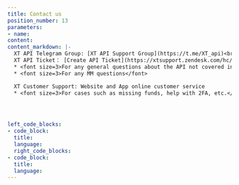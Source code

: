 ```yaml
---
title: Contact us
position_number: 13
parameters:
- name:
content:
content_markdown: |-
  XT API Telegram Group: [XT API Support Group](https://t.me/XT_api)<br />
  XT API Ticket： [Create API Ticket](https://xtsupport.zendesk.com/hc/zh-cn/requests/new?ticket_form_id=14988676408857)
  * <font size=3>For any general questions about the API not covered in the documentation.</font>
  * <font size=3>For any MM questions</font>

  XT Customer Support: Website and App online customer service
  * <font size=3>For cases such as missing funds, help with 2FA, etc.</font>




left_code_blocks:
- code_block:
  title:
  language:
  right_code_blocks:
- code_block:
  title:
  language:
---
```

